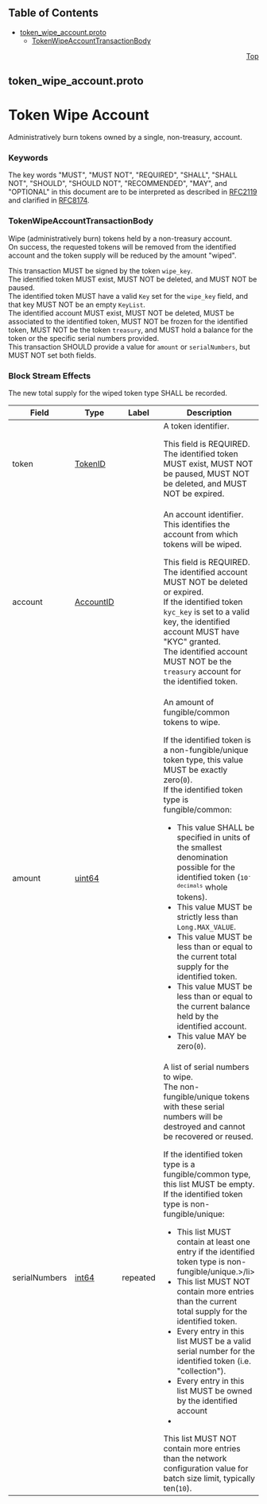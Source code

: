 ## Table of Contents

- [token_wipe_account.proto](#token_wipe_account-proto)
    - [TokenWipeAccountTransactionBody](#proto-TokenWipeAccountTransactionBody)
  



<a name="token_wipe_account-proto"></a>
<p align="right"><a href="#top">Top</a></p>

## token_wipe_account.proto
# Token Wipe Account
Administratively burn tokens owned by a single, non-treasury, account.

### Keywords
The key words "MUST", "MUST NOT", "REQUIRED", "SHALL", "SHALL NOT",
"SHOULD", "SHOULD NOT", "RECOMMENDED", "MAY", and "OPTIONAL" in this
document are to be interpreted as described in
[RFC2119](https://www.ietf.org/rfc/rfc2119) and clarified in
[RFC8174](https://www.ietf.org/rfc/rfc8174).


<a name="proto-TokenWipeAccountTransactionBody"></a>

### TokenWipeAccountTransactionBody
Wipe (administratively burn) tokens held by a non-treasury account.<br/>
On success, the requested tokens will be removed from the identified account
and the token supply will be reduced by the amount "wiped".

This transaction MUST be signed by the token `wipe_key`.<br/>
The identified token MUST exist, MUST NOT be deleted,
and MUST NOT be paused.<br/>
The identified token MUST have a valid `Key` set for the `wipe_key` field,
and that key MUST NOT be an empty `KeyList`.<br/>
The identified account MUST exist, MUST NOT be deleted, MUST be
associated to the identified token, MUST NOT be frozen for the identified
token, MUST NOT be the token `treasury`, and MUST hold a balance for the
token or the specific serial numbers provided.<br/>
This transaction SHOULD provide a value for `amount` or `serialNumbers`,
but MUST NOT set both fields.

### Block Stream Effects
The new total supply for the wiped token type SHALL be recorded.


| Field | Type | Label | Description |
| ----- | ---- | ----- | ----------- |
| token | [TokenID](#proto-TokenID) |  | A token identifier. <p> This field is REQUIRED.<br/> The identified token MUST exist, MUST NOT be paused, MUST NOT be deleted, and MUST NOT be expired. |
| account | [AccountID](#proto-AccountID) |  | An account identifier.<br/> This identifies the account from which tokens will be wiped. <p> This field is REQUIRED.<br/> The identified account MUST NOT be deleted or expired.<br/> If the identified token `kyc_key` is set to a valid key, the identified account MUST have "KYC" granted.<br/> The identified account MUST NOT be the `treasury` account for the identified token. |
| amount | [uint64](#uint64) |  | An amount of fungible/common tokens to wipe. <p> If the identified token is a non-fungible/unique token type, this value MUST be exactly zero(`0`).<br/> If the identified token type is fungible/common: <ul> <li>This value SHALL be specified in units of the smallest denomination possible for the identified token (<tt>10<sup>-decimals</sup></tt> whole tokens).</li> <li>This value MUST be strictly less than `Long.MAX_VALUE`.</li> <li>This value MUST be less than or equal to the current total supply for the identified token.</li> <li>This value MUST be less than or equal to the current balance held by the identified account.</li> <li>This value MAY be zero(`0`).</li> </ul> |
| serialNumbers | [int64](#int64) | repeated | A list of serial numbers to wipe.<br/> The non-fungible/unique tokens with these serial numbers will be destroyed and cannot be recovered or reused. <p> If the identified token type is a fungible/common type, this list MUST be empty.<br/> If the identified token type is non-fungible/unique: <ul> <li>This list MUST contain at least one entry if the identified token type is non-fungible/unique.>/li> <li>This list MUST NOT contain more entries than the current total supply for the identified token.</li> <li>Every entry in this list MUST be a valid serial number for the identified token (i.e. "collection").</li> <li>Every entry in this list MUST be owned by the identified account</li> <li></li> </ul> This list MUST NOT contain more entries than the network configuration value for batch size limit, typically ten(`10`). |





 <!-- end messages -->

 <!-- end enums -->

 <!-- end HasExtensions -->

 <!-- end services -->



